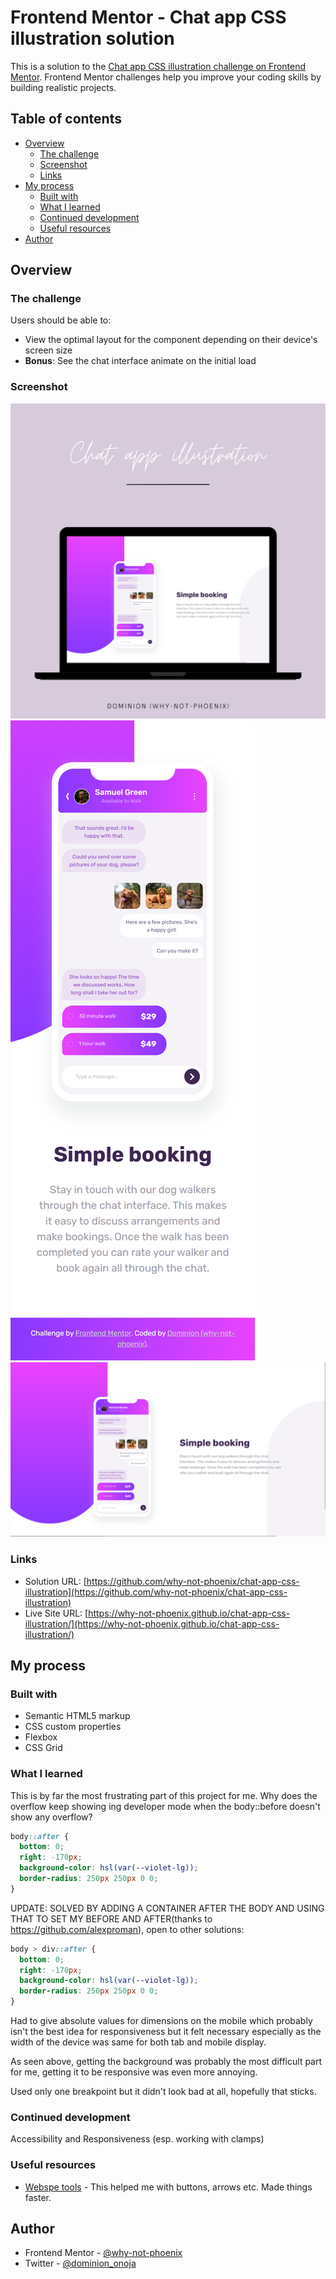 # Frontend Mentor - Chat app CSS illustration solution

This is a solution to the [Chat app CSS illustration challenge on Frontend Mentor](https://www.frontendmentor.io/challenges/chat-app-css-illustration-O5auMkFqY). Frontend Mentor challenges help you improve your coding skills by building realistic projects.

## Table of contents

- [Overview](#overview)
  - [The challenge](#the-challenge)
  - [Screenshot](#screenshot)
  - [Links](#links)
- [My process](#my-process)
  - [Built with](#built-with)
  - [What I learned](#what-i-learned)
  - [Continued development](#continued-development)
  - [Useful resources](#useful-resources)
- [Author](#author)

## Overview

### The challenge

Users should be able to:

- View the optimal layout for the component depending on their device's screen size
- **Bonus**: See the chat interface animate on the initial load

### Screenshot

![](./design/mockup.png)
![](./design/screenshot-mobile.png)
![](./design/screenshot-desktop.png)

### Links

- Solution URL: [https://github.com/why-not-phoenix/chat-app-css-illustration](https://github.com/why-not-phoenix/chat-app-css-illustration)
- Live Site URL: [https://why-not-phoenix.github.io/chat-app-css-illustration/](https://why-not-phoenix.github.io/chat-app-css-illustration/)

## My process

### Built with

- Semantic HTML5 markup
- CSS custom properties
- Flexbox
- CSS Grid

### What I learned

This is by far the most frustrating part of this project for me. Why does the overflow keep showing ing developer mode when the body::before doesn't show any overflow?

```css
body::after {
  bottom: 0;
  right: -170px;
  background-color: hsl(var(--violet-lg));
  border-radius: 250px 250px 0 0;
}
```

UPDATE: SOLVED BY ADDING A CONTAINER AFTER THE BODY AND USING THAT TO SET MY BEFORE AND AFTER(thanks to https://github.com/alexproman), open to other solutions:

```css
body > div::after {
  bottom: 0;
  right: -170px;
  background-color: hsl(var(--violet-lg));
  border-radius: 250px 250px 0 0;
}
```

Had to give absolute values for dimensions on the mobile which probably isn't the best idea for responsiveness but it felt necessary especially as the width of the device was same for both tab and mobile display.

As seen above, getting the background was probably the most difficult part for me, getting it to be responsive was even more annoying.

Used only one breakpoint but it didn't look bad at all, hopefully that sticks.

### Continued development

Accessibility and Responsiveness (esp. working with clamps)

### Useful resources

- [Webspe tools](https://webspe.net/tools/en/) - This helped me with buttons, arrows etc. Made things faster.

## Author

- Frontend Mentor - [@why-not-phoenix](https://www.frontendmentor.io/profile/why-not-phoenix)
- Twitter - [@dominion_onoja](https://x.com/dominion_onoja?t=RAWgmHy3YlUySDiPDnZS2g&s=09)
